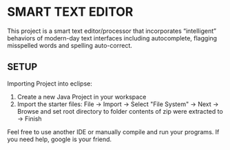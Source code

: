 SMART TEXT EDITOR
=================

This project is a smart text editor/processor that incorporates “intelligent” behaviors of modern-day text interfaces including autocomplete, flagging misspelled words and spelling auto-correct.

## SETUP 

Importing Project into eclipse:
1. Create a new Java Project in your workspace
2. Import the starter files:
	File -> Import -> Select "File System" -> Next -> Browse and set 
	root directory to folder contents of zip were extracted to -> Finish

Feel free to use another IDE or manually compile and run your programs.
If you need help, google is your friend.
